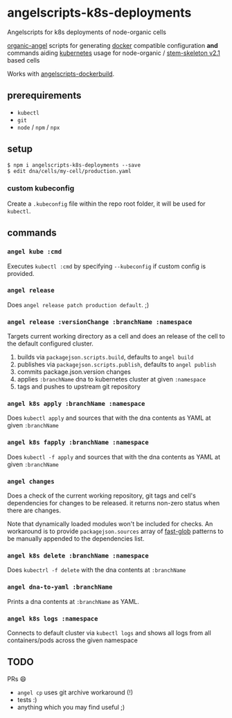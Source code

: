 # angelscripts-k8s-deployments

Angelscripts for k8s deployments of node-organic cells

[organic-angel](https://github.com/node-organic/organic-angel) scripts for generating [docker](https://docs.docker.com/docker/) compatible configuration **and**  commands aiding [kubernetes](https://kubernetes.io/) usage for node-organic / [stem-skeleton v2.1](https://github.com/node-organic/organic-stem-skeleton) based cells

Works with [angelscripts-dockerbuild](https://github.com/node-organic/angelscripts-dockerbuild).

## prerequirements

* `kubectl`
* `git`
* `node` / `npm` / `npx`


## setup

```
$ npm i angelscripts-k8s-deployments --save
$ edit dna/cells/my-cell/production.yaml
```

### custom kubeconfig

Create a `.kubeconfig` file within the repo root folder, it will be used for `kubectl`.

## commands

### `angel kube :cmd`

Executes `kubectl :cmd` by specifying `--kubeconfig` if custom config is provided.

### `angel release`
Does `angel release patch production default`. ;)

### `angel release :versionChange :branchName :namespace`

Targets current working directory as a cell and does an release of the cell to the default configured cluster.

1. builds via `packagejson.scripts.build`, defaults to `angel build`
2. publishes via `packagejson.scripts.publish`, defaults to `angel publish` 
3. commits package.json.version changes
4. applies `:branchName` dna to kubernetes cluster at given `:namespace`
5. tags and pushes to upstream git repository

### `angel k8s apply :branchName :namespace`

Does `kubectl apply` and sources that with the dna contents as YAML at given `:branchName`

### `angel k8s fapply :branchName :namespace`

Does `kubectl -f apply` and sources that with the dna contents as YAML at given `:branchName`

### `angel changes`

Does a check of the current working repository, git tags and cell's dependencies for changes to be released. it returns non-zero status when there are changes.

Note that dynamically loaded modules won't be included for checks. An workaround is to provide `packagejson.sources` array of [fast-glob](https://github.com/mrmlnc/fast-glob) patterns to be manually appended to the dependencies list.

### `angel k8s delete :branchName :namespace`

Does `kubectrl -f delete` with the dna contents at `:branchName`

### `angel dna-to-yaml :branchName`

Prints a dna contents at `:branchName` as YAML.

### `angel k8s logs :namespace`

Connects to default cluster via `kubectl logs` and shows all logs from all containers/pods across the given namespace

## TODO

PRs :smile:

* `angel cp` uses git archive workaround (!)
* tests :)
* anything which you may find useful ;)
